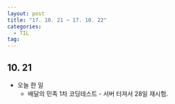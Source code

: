 ```yaml
---
layout: post
title: "17. 10. 21 ~ 17. 10. 22"
categories:
  - TIL
tag:
---
```


## 10. 21
  * 오늘 한 일
    * 배달의 민족 1차 코딩테스트 - 서버 터져서 28일 재시험.
